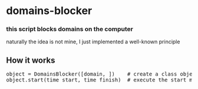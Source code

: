 # domains-blocker

### this script blocks domains on the computer

naturally the idea is not mine, I just implemented a well-known principle

## How it works

<pre>
object = DomainsBlocker([domain, ])    # create a class object, a list of domains as a parameter
object.start(time_start, time_finish)  # execute the start method with the time frame as a parameter
</pre>
